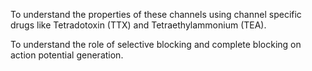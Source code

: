 To understand the properties of these channels using channel specific drugs like  Tetradotoxin (TTX) and Tetraethylammonium (TEA). 

To understand the role of selective blocking and complete blocking on action potential generation.  


